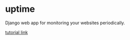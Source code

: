 # uptime
Django web app for monitoring your websites periodically.


[tutorial link](https://gokmengorgen.net/django-notes/)
